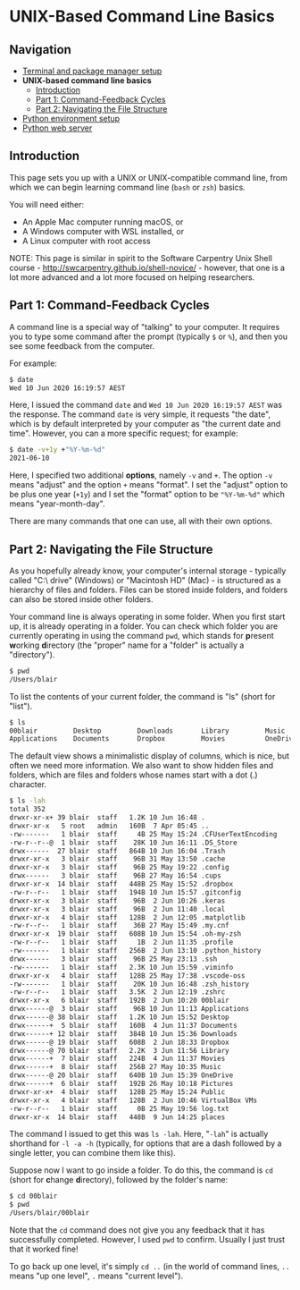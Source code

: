 # UNIX-Based Command Line Basics

## Navigation

- [Terminal and package manager setup](01-terminal-setup.md)
- **UNIX-based command line basics**
    - [Introduction](#introduction)
    - [Part 1: Command-Feedback Cycles](#part1)
    - [Part 2: Navigating the File Structure](#part2)
- [Python environment setup](03-python-setup.md)
- [Python web server](04-python-web-server.md)

<a name="introduction"></a>
## Introduction

This page sets you up with a UNIX or UNIX-compatible command line, from which we can begin learning command line (`bash` or `zsh`) basics.

You will need either:
- An Apple Mac computer running macOS, or
- A Windows computer with WSL installed, or
- A Linux computer with root access

NOTE: This page is similar in spirit to the Software Carpentry Unix Shell course - http://swcarpentry.github.io/shell-novice/ - however, that one is a lot more advanced and a lot more focused on helping researchers.

<a name="part1"></a>
## Part 1: Command-Feedback Cycles

A command line is a special way of "talking" to your computer. It requires you to type some command after the prompt (typically `$` or `%`), and then you see some feedback from the computer.

For example:

```bash
$ date
Wed 10 Jun 2020 16:19:57 AEST
```

Here, I issued the command `date` and `Wed 10 Jun 2020 16:19:57 AEST` was the response. The command `date` is very simple, it requests "the date", which is by default interpreted by your computer as "the current date and time". However, you can a more specific request; for example:

```bash
$ date -v+1y +"%Y-%m-%d"
2021-06-10
```

Here, I specified two additional **options**, namely `-v` and `+`. The option `-v` means "adjust" and the option `+` means "format". I set the "adjust" option to be plus one year (`+1y`) and I set the "format" option to be `"%Y-%m-%d"` which means "year-month-day".

There are many commands that one can use, all with their own options.

<a name="part2"></a>
## Part 2: Navigating the File Structure

As you hopefully already know, your computer's internal storage - typically called "C:\ drive" (Windows) or "Macintosh HD" (Mac) - is structured as a hierarchy of files and folders. Files can be stored inside folders, and folders can also be stored inside other folders.

Your command line is always operating in some folder. When you first start up, it is already operating in a folder. You can check which folder you are currently operating in using the command `pwd`, which stands for **p**resent **w**orking **d**irectory (the "proper" name for a "folder" is actually a "directory").

```bash
$ pwd
/Users/blair
```

To list the contents of your current folder, the command is "ls" (short for "list").

```bash
$ ls 
00blair         Desktop         Downloads       Library         Music           Pictures        VirtualBox VMs  places
Applications    Documents       Dropbox         Movies          OneDrive        Public          log.txt
```

The default view shows a minimalistic display of columns, which is nice, but often we need more information. We also want to show hidden files and folders, which are files and folders whose names start with a dot (.) character.

```bash
$ ls -lah
total 352
drwxr-xr-x+ 39 blair  staff   1.2K 10 Jun 16:48 .
drwxr-xr-x   5 root   admin   160B  7 Apr 05:45 ..
-rw-------   1 blair  staff     4B 25 May 15:24 .CFUserTextEncoding
-rw-r--r--@  1 blair  staff    28K 10 Jun 16:11 .DS_Store
drwx------  27 blair  staff   864B 10 Jun 16:04 .Trash
drwxr-xr-x   3 blair  staff    96B 31 May 13:50 .cache
drwxr-xr-x   3 blair  staff    96B 25 May 19:22 .config
drwx------   3 blair  staff    96B 27 May 16:54 .cups
drwxr-xr-x  14 blair  staff   448B 25 May 15:52 .dropbox
-rw-r--r--   1 blair  staff   194B 10 Jun 15:57 .gitconfig
drwxr-xr-x   3 blair  staff    96B  2 Jun 10:26 .keras
drwxr-xr-x   3 blair  staff    96B  2 Jun 11:40 .local
drwxr-xr-x   4 blair  staff   128B  2 Jun 12:05 .matplotlib
-rw-r--r--   1 blair  staff    36B 27 May 15:49 .my.cnf
drwxr-xr-x  19 blair  staff   608B 10 Jun 15:54 .oh-my-zsh
-rw-r--r--   1 blair  staff     1B  2 Jun 11:35 .profile
-rw-------   1 blair  staff   256B  2 Jun 13:10 .python_history
drwx------   3 blair  staff    96B 25 May 23:13 .ssh
-rw-------   1 blair  staff   2.3K 10 Jun 15:59 .viminfo
drwxr-xr-x   4 blair  staff   128B 25 May 17:38 .vscode-oss
-rw-------   1 blair  staff    20K 10 Jun 16:48 .zsh_history
-rw-r--r--   1 blair  staff   3.5K  2 Jun 12:19 .zshrc
drwxr-xr-x   6 blair  staff   192B  2 Jun 10:20 00blair
drwx------@  3 blair  staff    96B 10 Jun 11:13 Applications
drwx------@ 38 blair  staff   1.2K 10 Jun 15:52 Desktop
drwx------+  5 blair  staff   160B  4 Jun 11:37 Documents
drwx------+ 12 blair  staff   384B 10 Jun 15:36 Downloads
drwx------@ 19 blair  staff   608B  2 Jun 18:33 Dropbox
drwx------@ 70 blair  staff   2.2K  3 Jun 11:56 Library
drwx------+  7 blair  staff   224B  4 Jun 11:37 Movies
drwx------+  8 blair  staff   256B 27 May 10:35 Music
drwx------@ 20 blair  staff   640B 10 Jun 15:39 OneDrive
drwx------+  6 blair  staff   192B 26 May 10:18 Pictures
drwxr-xr-x+  4 blair  staff   128B 25 May 15:24 Public
drwxr-xr-x   4 blair  staff   128B  2 Jun 10:46 VirtualBox VMs
-rw-r--r--   1 blair  staff     0B 25 May 19:56 log.txt
drwxr-xr-x  14 blair  staff   448B  9 Jun 14:25 places
```

The command I issued to get this was `ls -lah`. Here, "`-lah`" is actually shorthand for `-l -a -h` (typically, for options that are a dash followed by a single letter, you can combine them like this).

Suppose now I want to go inside a folder. To do this, the command is `cd` (short for **c**hange **d**irectory), followed by the folder's name:

```bash
$ cd 00blair
$ pwd
/Users/blair/00blair
```

Note that the `cd` command does not give you any feedback that it has successfully completed. However, I used `pwd` to confirm. Usually I just trust that it worked fine!

To go back up one level, it's simply `cd ..` (in the world of command lines, `..` means "up one level", `.` means "current level").